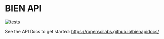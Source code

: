 BIEN API
========

[![tests](https://github.com/ropenscilabs/bienapi/workflows/Ruby/badge.svg)](https://github.com/ropenscilabs/bienapi/actions)

See the API Docs to get started: https://ropenscilabs.github.io/bienapidocs/
